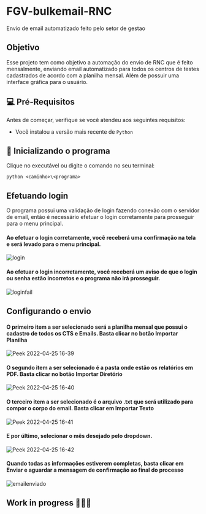 # FGV-bulkemail-RNC
Envio de email automatizado feito pelo setor de gestao

## Objetivo
Esse projeto tem como objetivo a automação do envio de RNC que é feito mensalmente, enviando email automatizado para todos os centros de testes cadastrados de acordo com a planilha mensal. Além de possuir uma interface gráfica para o usuário.

## 💻 Pré-Requisitos

Antes de começar, verifique se você atendeu aos seguintes requisitos:
* Você instalou a versão mais recente de `Python`

## 🤖 Inicializando o programa

Clique no executável ou digite o comando no seu terminal:
```
python <caminho>\<programa>
```
## Efetuando login 
O programa possui uma validação de login fazendo conexão com o servidor de email, então é necessário efetuar o login corretamente para prosseguir para o menu principal.

#### Ao efetuar o login corretamente, você receberá uma confirmação na tela e será levado para o menu principal.

![login](https://user-images.githubusercontent.com/84737230/166800979-49e8b0c2-5320-4187-8542-33a4b4ccdde8.gif)

#### Ao efetuar o login incorretamente, você receberá um aviso de que o login ou senha estão incorretos e o programa não irá prosseguir.

![loginfail](https://user-images.githubusercontent.com/84737230/166801438-d4e85cae-05da-4b85-9ad5-52ca85c5f2af.gif)

## Configurando o envio

#### O primeiro item a ser selecionado será a planilha mensal que possui o cadastro de todos os CTS e Emails. Basta clicar no botão Importar Planilha

![Peek 2022-04-25 16-39](https://user-images.githubusercontent.com/84737230/166802309-0d960fef-02e4-4d04-a422-cfa4863e4b35.gif)

#### O segundo item a ser selecionado é a pasta onde estão os relatórios em PDF. Basta clicar no botão Importar Diretório

![Peek 2022-04-25 16-40](https://user-images.githubusercontent.com/84737230/166802819-d62540d4-13bd-4ded-b010-2b11ae7d5375.gif)

#### O terceiro item a ser selecionado é o arquivo .txt que será utilizado para compor o corpo do email. Basta clicar em Importar Texto 

![Peek 2022-04-25 16-41](https://user-images.githubusercontent.com/84737230/166803076-39ed6711-75d6-4110-90b6-cb7670a59cc8.gif)

#### E por último, selecionar o mês desejado pelo dropdown.

![Peek 2022-04-25 16-42](https://user-images.githubusercontent.com/84737230/166803380-3726b184-1a86-471f-b1b6-44b4560be7da.gif)

#### Quando todas as informações estiverem completas, basta clicar em Enviar e aguardar a mensagem de confirmação ao final do processo

![emailenviado](https://user-images.githubusercontent.com/84737230/166803739-b3fd0f14-524c-4480-a24c-bf2595125f56.png)

## Work in progress 👷🏽‍♂️







